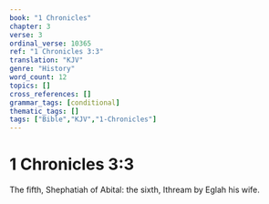 ```yaml
---
book: "1 Chronicles"
chapter: 3
verse: 3
ordinal_verse: 10365
ref: "1 Chronicles 3:3"
translation: "KJV"
genre: "History"
word_count: 12
topics: []
cross_references: []
grammar_tags: [conditional]
thematic_tags: []
tags: ["Bible","KJV","1-Chronicles"]
---
```


# 1 Chronicles 3:3

The fifth, Shephatiah of Abital: the sixth, Ithream by Eglah his wife.
